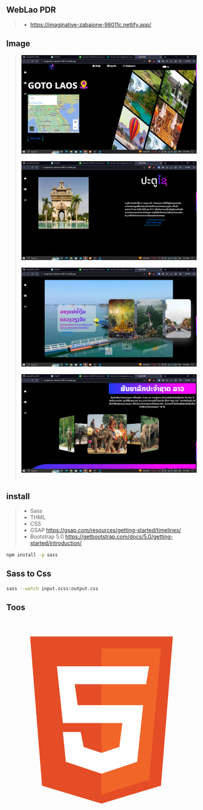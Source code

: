 ## WebLao PDR
> - https://imaginative-zabaione-98011c.netlify.app/

## Image

> <div align="center">  
>   <img src="img/1.png"/>&nbsp;
>    <img src="img/2.png"/>&nbsp;
>    <img src="img/3.png"/>&nbsp;
>    <img src="img/4.png"/>&nbsp;
>  </div>

## install

> - Sass
> - THML
> - CSS
> - GSAP https://gsap.com/resources/getting-started/timelines/
> - Bootstrap 5.0 https://getbootstrap.com/docs/5.0/getting-started/introduction/

```Bash
npm install -g sass
```

## Sass to Css

```bash
sass --watch input.scss:output.css
```
## Toos
<div>
    <svg viewBox="0 0 32 32" fill="none" xmlns="http://www.w3.org/2000/svg"><g id="SVGRepo_bgCarrier" stroke-width="0"></g><g id="SVGRepo_tracerCarrier" stroke-linecap="round" stroke-linejoin="round"></g><g id="SVGRepo_iconCarrier"> <path d="M6 28L4 3H28L26 28L16 31L6 28Z" fill="#E44D26"></path> <path d="M26 5H16V29.5L24 27L26 5Z" fill="#F16529"></path> <path d="M9.5 17.5L8.5 8H24L23.5 11H11.5L12 14.5H23L22 24L16 26L10 24L9.5 19H12.5L13 21.5L16 22.5L19 21.5L19.5 17.5H9.5Z" fill="white"></path> </g></svg>
</div>
